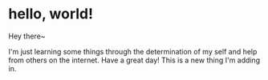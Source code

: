 # hello, world!

Hey there~

I'm just learning some things through the determination of my
self and help from others on the internet. Have a great day!
This is a new thing I'm adding in.
